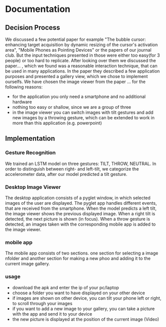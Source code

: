 # Documentation

## Decision Process
We discussed a few potential paper for example "The bubble cursor: enhancing target acquisition by dynamic resizing of the cursor's activation area", "Mobile Phones as Pointing Devices" or the papers of our journal club. But the input techniques presented in those were either too easy(for 3 people) or too hard to replicate. After looking over them we discussed the paper... , which we found was a reasonable interaction technique, that can be used in many applications. In the paper they described a few application purposes and presented a gallery view, which we chose to implement ourselfs. We have chosen the image viewer from the paper ... for the following reasons:

- for the application you only need a smartphone and no additional hardware
- nothing too easy or shallow, since we are a group of three
- in the image viewer you can switch images with tilt gestures and add new images by a throwing gesture, which can be extended to work in more than this application (e.g. powerpoint)

## Implementation

### Gesture Recognition
We trained an LSTM model on three gestures: TILT, THROW, NEUTRAL. In order to distinguish between right- and left-tilt, we categorize the accelerometer data, after our model predicted a tilt gesture. 

### Desktop Image Viewer
The desktop application consists of a pyglet window, in which selected images of the user are displayed. The pyglet app handles different events, that are received from the smartphone. When the model predicts a left tilt, the image viewer shows the previous displayed image. When a right tilt is detected, the next picture is shown (in focus). When a throw gesture is detected, an images taken with the corresponding mobile app is added to the image viewer.

### mobile app
The mobile app consists of two sections. one section for selecting a image nfolder and another section for making a new phoo and adding it to the current image gallery.


### usage

- download the apk and enter the ip of your pc/laptop
- choose a folder you want to have displayed on your other device
- if images are shown on other device, you can tilt your phone left or right, to scroll through your images
- if you want to add a new image to your gallery, you can take a picture with the app and send it to your device
- the new picture is displayed at the position of the current image
(Video)